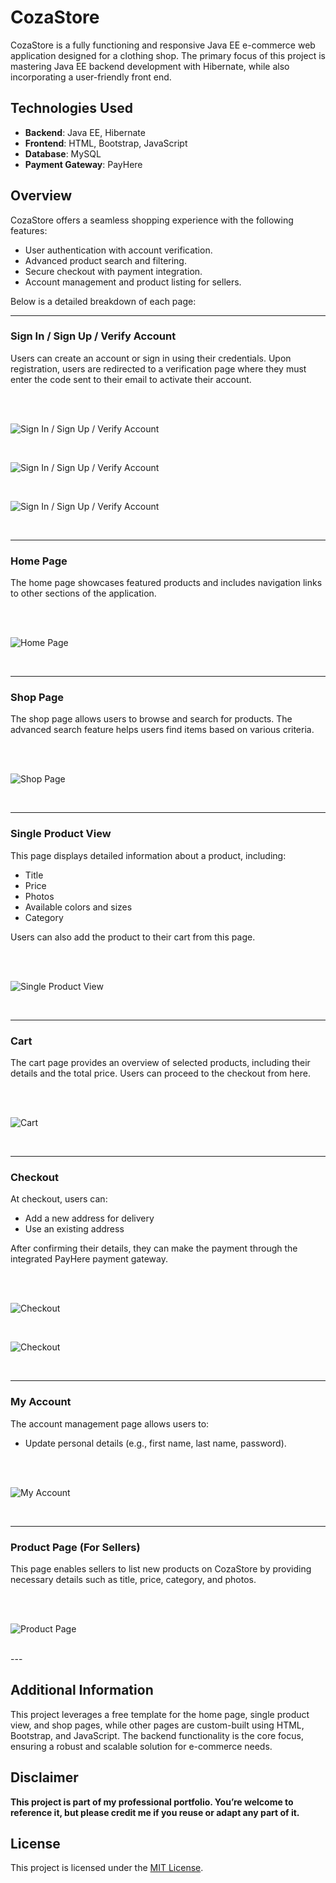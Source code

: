 # CozaStore

CozaStore is a fully functioning and responsive Java EE e-commerce web application designed for a clothing shop. The primary focus of this project is mastering Java EE backend development with Hibernate, while also incorporating a user-friendly front end.

## Technologies Used

- **Backend**: Java EE, Hibernate
- **Frontend**: HTML, Bootstrap, JavaScript
- **Database**: MySQL
- **Payment Gateway**: PayHere

## Overview

CozaStore offers a seamless shopping experience with the following features:

- User authentication with account verification.
- Advanced product search and filtering.
- Secure checkout with payment integration.
- Account management and product listing for sellers.

Below is a detailed breakdown of each page:

---

### Sign In / Sign Up / Verify Account

Users can create an account or sign in using their credentials. Upon registration, users are redirected to a verification page where they must enter the code sent to their email to activate their account.

</br></br>

![Sign In / Sign Up / Verify Account](img/signIn.png)

</br>

![Sign In / Sign Up / Verify Account](img/signUp.png)

</br>

![Sign In / Sign Up / Verify Account](img/verify.png)

</br>

---

### Home Page

The home page showcases featured products and includes navigation links to other sections of the application.

</br></br>

![Home Page](img/home.png)

</br>

---

### Shop Page

The shop page allows users to browse and search for products. The advanced search feature helps users find items based on various criteria.

</br></br>

![Shop Page](img/search.png)

</br>

---

### Single Product View

This page displays detailed information about a product, including:
- Title
- Price
- Photos
- Available colors and sizes
- Category

Users can also add the product to their cart from this page.

</br></br>

![Single Product View](img/singleProduct.png)

</br>

---

### Cart

The cart page provides an overview of selected products, including their details and the total price. Users can proceed to the checkout from here.

</br></br>

![Cart](img/cart.png)

</br>

---

### Checkout

At checkout, users can:
- Add a new address for delivery
- Use an existing address

After confirming their details, they can make the payment through the integrated PayHere payment gateway.

</br></br>

![Checkout](img/checkout.png)

</br>

![Checkout](img/checkout2.png)

</br>

---

### My Account

The account management page allows users to:
- Update personal details (e.g., first name, last name, password).

</br></br>

![My Account](img/account.png)

</br>

---

### Product Page (For Sellers)

This page enables sellers to list new products on CozaStore by providing necessary details such as title, price, category, and photos.

</br></br>

![Product Page](img/product.png)

</br>
---

## Additional Information

This project leverages a free template for the home page, single product view, and shop pages, while other pages are custom-built using HTML, Bootstrap, and JavaScript. The backend functionality is the core focus, ensuring a robust and scalable solution for e-commerce needs.

## Disclaimer
**This project is part of my professional portfolio. You’re welcome to reference it, but please credit me if you reuse or adapt any part of it.**

## License
This project is licensed under the [MIT License](LICENSE.md).
